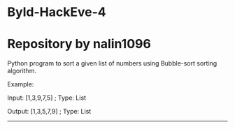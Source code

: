 # Byld-HackEve-4
# Repository by nalin1096

Python program to sort a given list of numbers using Bubble-sort sorting algorithm.

Example:

Input: [1,3,9,7,5] ; Type: List

Output: [1,3,5,7,9] ; Type: List

-----------------------------------------------------------------------------------
